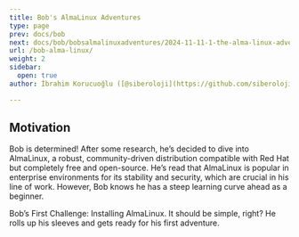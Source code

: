```yaml
---
title: Bob's AlmaLinux Adventures
type: page
prev: docs/bob
next: docs/bob/bobsalmalinuxadventures/2024-11-11-1-the-alma-linux-adventures-of-bob-a-junior-system-administrator
url: /bob-alma-linux/
weight: 2
sidebar:
  open: true
author: İbrahim Korucuoğlu ([@siberoloji](https://github.com/siberoloji))

---
```


## Motivation

Bob is determined! After some research, he’s decided to dive into AlmaLinux, a robust, community-driven distribution compatible with Red Hat but completely free and open-source. He’s read that AlmaLinux is popular in enterprise environments for its stability and security, which are crucial in his line of work. However, Bob knows he has a steep learning curve ahead as a beginner.

Bob’s First Challenge: Installing AlmaLinux. It should be simple, right? He rolls up his sleeves and gets ready for his first adventure.
